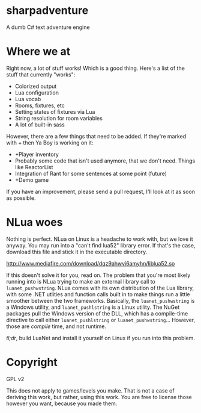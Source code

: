 sharpadventure
=
A dumb C# text adventure engine

Where we at
=
Right now, a lot of stuff works! Which is a good thing. Here's a list of the stuff that currently "works":
* Colorized output
* Lua configuration
* Lua vocab
* Rooms, fixtures, etc
* Setting states of fixtures via Lua
* String resolution for room variables
* A lot of built-in sass

However, there are a few things that need to be added. If they're marked with + then Ya Boy is working on it:
* +Player inventory
* Probably some code that isn't used anymore, that we don't need. Things like ReactorList
* Integration of Rant for some sentences at some point (future)
* +Demo game

If you have an improvement, please send a pull request, I'll look at it as soon as possible.

NLua woes
=
Nothing is perfect. NLua on Linux is a headache to work with, but we love it anyway. You may run into a "can't find lua52" library error. If that's the case, download this file and stick it in the executable directory.

http://www.mediafire.com/download/dqz9ahwvi6amyhn/liblua52.so

If this doesn't solve it for you, read on. The problem that you're most likely running into is NLua trying to make an external library call to `luanet_pushwstring`. NLua comes with its own distribution of the Lua library, with some .NET utlities and function calls built in to make things run a little smoother between the two frameworks. Basically, the `luanet_pushwstring` is a Windows utility, and `luanet_pushlstring` is a Linux utility. The NuGet packages pull the Windows version of the DLL, which has a compile-time directive to call either `luanet_pushlstring` or `luanet_pushwstring`... However, those are _compile_ time, and not runtime.

*tl;dr*, build LuaNet and install it yourself on Linux if you run into this problem.

Copyright
=
GPL v2

This does not apply to games/levels you make. That is not a case of deriving this work, but rather, using this work. You are free to license those however you want, because you made them.
